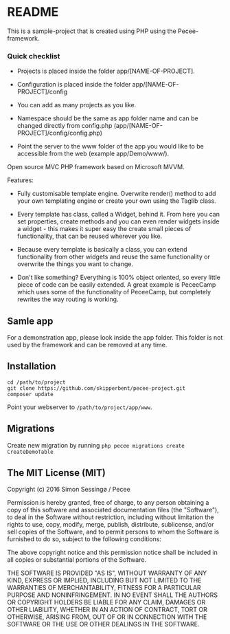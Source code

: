 # README #

This is a sample-project that is created using PHP using the Pecee-framework.

### Quick checklist ###

- Projects is placed inside the folder app/[NAME-OF-PROJECT].

- Configuration is placed inside the folder app/[NAME-OF-PROJECT]/config

- You can add as many projects as you like.

- Namespace should be the same as app folder name and can be changed directly from config.php (app/[NAME-OF-PROJECT]/config/config.php)

- Point the server to the www folder of the app you would like to be accessible from the web (example app/Demo/www/).

Open source MVC PHP framework based on Microsoft MVVM.

Features:

- Fully customisable template engine. Overwrite render() method to add your own templating engine or create your own using the Taglib class.

- Every template has class, called a Widget, behind it. From here you can set properties, create methods and you can even render widgets inside a widget - this makes it super easy the create small pieces of functionality, that can be reused wherever you like.

- Because every template is basically a class, you can extend functionality from other widgets and reuse the same functionality or overwrite the things you want to change.

- Don't like something? Everything is 100% object oriented, so every little piece of code can be easily extended. A great example is PeceeCamp which uses some of the functionality of PeceeCamp, but completely rewrites the way routing is working.

## Samle app ##

For a demonstration app, please look inside the app folder. This folder is not used by the framework and can be removed at any time.

## Installation ##

```
cd /path/to/project
git clone https://github.com/skipperbent/pecee-project.git
composer update
```

Point your webserver to ```/path/to/project/app/www```.

## Migrations

Create new migration by running ```php pecee migrations create CreateDemoTable```

## The MIT License (MIT)

Copyright (c) 2016 Simon Sessingø / Pecee

Permission is hereby granted, free of charge, to any person obtaining a copy
of this software and associated documentation files (the "Software"), to deal
in the Software without restriction, including without limitation the rights
to use, copy, modify, merge, publish, distribute, sublicense, and/or sell
copies of the Software, and to permit persons to whom the Software is
furnished to do so, subject to the following conditions:

The above copyright notice and this permission notice shall be included in all
copies or substantial portions of the Software.

THE SOFTWARE IS PROVIDED "AS IS", WITHOUT WARRANTY OF ANY KIND, EXPRESS OR
IMPLIED, INCLUDING BUT NOT LIMITED TO THE WARRANTIES OF MERCHANTABILITY,
FITNESS FOR A PARTICULAR PURPOSE AND NONINFRINGEMENT. IN NO EVENT SHALL THE
AUTHORS OR COPYRIGHT HOLDERS BE LIABLE FOR ANY CLAIM, DAMAGES OR OTHER
LIABILITY, WHETHER IN AN ACTION OF CONTRACT, TORT OR OTHERWISE, ARISING FROM,
OUT OF OR IN CONNECTION WITH THE SOFTWARE OR THE USE OR OTHER DEALINGS IN THE
SOFTWARE.
